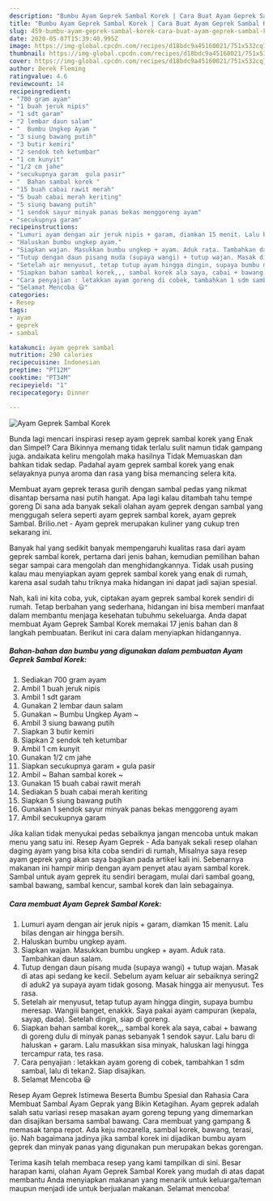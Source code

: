 ```yaml
---
description: "Bumbu Ayam Geprek Sambal Korek | Cara Buat Ayam Geprek Sambal Korek Yang Enak dan Simpel"
title: "Bumbu Ayam Geprek Sambal Korek | Cara Buat Ayam Geprek Sambal Korek Yang Enak dan Simpel"
slug: 459-bumbu-ayam-geprek-sambal-korek-cara-buat-ayam-geprek-sambal-korek-yang-enak-dan-simpel
date: 2020-05-07T15:39:40.995Z
image: https://img-global.cpcdn.com/recipes/d18bdc9a45160021/751x532cq70/ayam-geprek-sambal-korek-foto-resep-utama.jpg
thumbnail: https://img-global.cpcdn.com/recipes/d18bdc9a45160021/751x532cq70/ayam-geprek-sambal-korek-foto-resep-utama.jpg
cover: https://img-global.cpcdn.com/recipes/d18bdc9a45160021/751x532cq70/ayam-geprek-sambal-korek-foto-resep-utama.jpg
author: Derek Fleming
ratingvalue: 4.6
reviewcount: 14
recipeingredient:
- "700 gram ayam"
- "1 buah jeruk nipis"
- "1 sdt garam"
- "2 lembar daun salam"
- "  Bumbu Ungkep Ayam "
- "3 siung bawang putih"
- "3 butir kemiri"
- "2 sendok teh ketumbar"
- "1 cm kunyit"
- "1/2 cm jahe"
- "secukupnya garam  gula pasir"
- "  Bahan sambal korek "
- "15 buah cabai rawit merah"
- "5 buah cabai merah keriting"
- "5 siung bawang putih"
- "1 sendok sayur minyak panas bekas menggoreng ayam"
- "secukupnya garam"
recipeinstructions:
- "Lumuri ayam dengan air jeruk nipis + garam, diamkan 15 menit. Lalu bilas dengan air hingga bersih."
- "Haluskan bumbu ungkep ayam."
- "Siapkan wajan. Masukkan bumbu ungkep + ayam. Aduk rata. Tambahkan daun salam."
- "Tutup dengan daun pisang muda (supaya wangi) + tutup wajan. Masak di atas api sedang ke kecil. Sebelum ayam keluar air sebaiknya sering2 di aduk2 ya supaya ayam tidak gosong. Masak hingga air menyusut. Tes rasa."
- "Setelah air menyusut, tetap tutup ayam hingga dingin, supaya bumbu meresap. Wangiii banget, enakkk. Saya pakai ayam campuran (kepala, sayap, dada). Setelah dingin, siap di goreng."
- "Siapkan bahan sambal korek,,, sambal korek ala saya, cabai + bawang di goreng dulu di minyak panas sebanyak 1 sendok sayur. Lalu baru di haluskan + garam. Lalu masukkan sisa minyak, haluskan lagi hingga tercampur rata, tes rasa."
- "Cara penyajian : letakkan ayam goreng di cobek, tambahkan 1 sdm sambal, lalu di tekan2. Siap disajikan."
- "Selamat Mencoba 😃"
categories:
- Resep
tags:
- ayam
- geprek
- sambal

katakunci: ayam geprek sambal 
nutrition: 290 calories
recipecuisine: Indonesian
preptime: "PT12M"
cooktime: "PT34M"
recipeyield: "1"
recipecategory: Dinner

---
```



![Ayam Geprek Sambal Korek](https://img-global.cpcdn.com/recipes/d18bdc9a45160021/751x532cq70/ayam-geprek-sambal-korek-foto-resep-utama.jpg)

Bunda lagi mencari inspirasi resep ayam geprek sambal korek yang Enak dan Simpel? Cara Bikinnya memang tidak terlalu sulit namun tidak gampang juga. andaikata keliru mengolah maka hasilnya Tidak Memuaskan dan bahkan tidak sedap. Padahal ayam geprek sambal korek yang enak selayaknya punya aroma dan rasa yang bisa memancing selera kita.

Membuat ayam geprek terasa gurih dengan sambal pedas yang nikmat disantap bersama nasi putih hangat. Apa lagi kalau ditambah tahu tempe goreng Di sana ada banyak sekali olahan ayam geprek dengan sambal yang menggugah selera seperti ayam geprek sambal korek, ayam geprek Sambal. Brilio.net - Ayam geprek merupakan kuliner yang cukup tren sekarang ini.

Banyak hal yang sedikit banyak mempengaruhi kualitas rasa dari ayam geprek sambal korek, pertama dari jenis bahan, kemudian pemilihan bahan segar sampai cara mengolah dan menghidangkannya. Tidak usah pusing kalau mau menyiapkan ayam geprek sambal korek yang enak di rumah, karena asal sudah tahu triknya maka hidangan ini dapat jadi sajian spesial.


Nah, kali ini kita coba, yuk, ciptakan ayam geprek sambal korek sendiri di rumah. Tetap berbahan yang sederhana, hidangan ini bisa memberi manfaat dalam membantu menjaga kesehatan tubuhmu sekeluarga. Anda dapat membuat Ayam Geprek Sambal Korek memakai 17 jenis bahan dan 8 langkah pembuatan. Berikut ini cara dalam menyiapkan hidangannya.

<!--inarticleads1-->

##### Bahan-bahan dan bumbu yang digunakan dalam pembuatan Ayam Geprek Sambal Korek:

1. Sediakan 700 gram ayam
1. Ambil 1 buah jeruk nipis
1. Ambil 1 sdt garam
1. Gunakan 2 lembar daun salam
1. Gunakan  ~ Bumbu Ungkep Ayam ~
1. Ambil 3 siung bawang putih
1. Siapkan 3 butir kemiri
1. Siapkan 2 sendok teh ketumbar
1. Ambil 1 cm kunyit
1. Gunakan 1/2 cm jahe
1. Siapkan secukupnya garam + gula pasir
1. Ambil  ~ Bahan sambal korek ~
1. Gunakan 15 buah cabai rawit merah
1. Sediakan 5 buah cabai merah keriting
1. Siapkan 5 siung bawang putih
1. Gunakan 1 sendok sayur minyak panas bekas menggoreng ayam
1. Ambil secukupnya garam


Jika kalian tidak menyukai pedas sebaiknya jangan mencoba untuk makan menu yang satu ini. Resep Ayam Geprek - Ada banyak sekali resep olahan daging ayam yang bisa kita coba sendiri di rumah, Misalnya saya resep ayam geprek yang akan saya bagikan pada artikel kali ini. Sebenarnya makanan ini hampir mirip dengan ayam penyet atau ayam sambal korek. Sambal untuk ayam geprek itu sendiri beragam, mulai dari sambal goang, sambal bawang, sambal kencur, sambal korek dan lain sebagainya. 

<!--inarticleads2-->

##### Cara membuat Ayam Geprek Sambal Korek:

1. Lumuri ayam dengan air jeruk nipis + garam, diamkan 15 menit. Lalu bilas dengan air hingga bersih.
1. Haluskan bumbu ungkep ayam.
1. Siapkan wajan. Masukkan bumbu ungkep + ayam. Aduk rata. Tambahkan daun salam.
1. Tutup dengan daun pisang muda (supaya wangi) + tutup wajan. Masak di atas api sedang ke kecil. Sebelum ayam keluar air sebaiknya sering2 di aduk2 ya supaya ayam tidak gosong. Masak hingga air menyusut. Tes rasa.
1. Setelah air menyusut, tetap tutup ayam hingga dingin, supaya bumbu meresap. Wangiii banget, enakkk. Saya pakai ayam campuran (kepala, sayap, dada). Setelah dingin, siap di goreng.
1. Siapkan bahan sambal korek,,, sambal korek ala saya, cabai + bawang di goreng dulu di minyak panas sebanyak 1 sendok sayur. Lalu baru di haluskan + garam. Lalu masukkan sisa minyak, haluskan lagi hingga tercampur rata, tes rasa.
1. Cara penyajian : letakkan ayam goreng di cobek, tambahkan 1 sdm sambal, lalu di tekan2. Siap disajikan.
1. Selamat Mencoba 😃


Resep Ayam Geprek Istimewa Beserta Bumbu Spesial dan Rahasia Cara Membuat Sambal Ayam Geprak yang Bikin Ketagihan. Ayam geprek adalah salah satu variasi resep masakan ayam goreng tepung yang dimemarkan dan disajikan bersama sambal bawang. Cara membuat yang gampang &amp; memasak tanpa repot. Ada keju mozarella, sambal korek, bawang, terasi, ijo. Nah bagaimana jadinya jika sambal korek ini dijadikan bumbu ayam geprek dan minyak panas yang digunakan pun merupakan bekas gorengan. 

Terima kasih telah membaca resep yang kami tampilkan di sini. Besar harapan kami, olahan Ayam Geprek Sambal Korek yang mudah di atas dapat membantu Anda menyiapkan makanan yang menarik untuk keluarga/teman maupun menjadi ide untuk berjualan makanan. Selamat mencoba!
